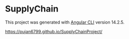 # SupplyChain

This project was generated with [Angular CLI](https://github.com/angular/angular-cli) version 14.2.5.

https://pujan6799.github.io/SupplyChainProject/
